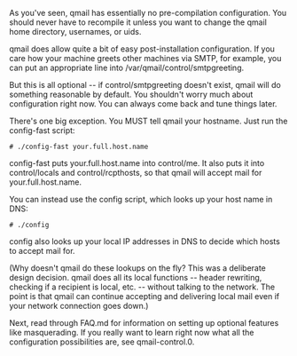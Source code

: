 As you've seen, qmail has essentially no pre-compilation configuration.
You should never have to recompile it unless you want to change the
qmail home directory, usernames, or uids.

qmail does allow quite a bit of easy post-installation configuration. If
you care how your machine greets other machines via SMTP, for example,
you can put an appropriate line into /var/qmail/control/smtpgreeting.

But this is all optional -- if control/smtpgreeting doesn't exist, qmail
will do something reasonable by default. You shouldn't worry much about
configuration right now. You can always come back and tune things later.

There's one big exception. You MUST tell qmail your hostname. Just run
the config-fast script:

   `# ./config-fast your.full.host.name`

config-fast puts your.full.host.name into control/me. It also puts it
into control/locals and control/rcpthosts, so that qmail will accept
mail for your.full.host.name.

You can instead use the config script, which looks up your host name in
DNS:

   `# ./config`

config also looks up your local IP addresses in DNS to decide which
hosts to accept mail for.

(Why doesn't qmail do these lookups on the fly? This was a deliberate
design decision. qmail does all its local functions -- header rewriting,
checking if a recipient is local, etc. -- without talking to the network.
The point is that qmail can continue accepting and delivering local mail
even if your network connection goes down.)

Next, read through FAQ.md for information on setting up optional features
like masquerading. If you really want to learn right now what all the
configuration possibilities are, see qmail-control.0.
